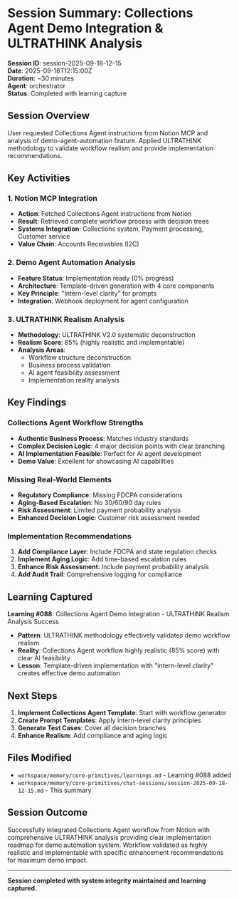 # Session Summary: Collections Agent Demo Integration & ULTRATHINK Analysis
**Session ID**: session-2025-09-18-12-15  
**Date**: 2025-09-18T12:15:00Z  
**Duration**: ~30 minutes  
**Agent**: orchestrator  
**Status**: Completed with learning capture

## Session Overview
User requested Collections Agent instructions from Notion MCP and analysis of demo-agent-automation feature. Applied ULTRATHINK methodology to validate workflow realism and provide implementation recommendations.

## Key Activities

### 1. Notion MCP Integration
- **Action**: Fetched Collections Agent instructions from Notion
- **Result**: Retrieved complete workflow process with decision trees
- **Systems Integration**: Collections system, Payment processing, Customer service
- **Value Chain**: Accounts Receivables (I2C)

### 2. Demo Agent Automation Analysis
- **Feature Status**: Implementation ready (0% progress)
- **Architecture**: Template-driven generation with 4 core components
- **Key Principle**: "Intern-level clarity" for prompts
- **Integration**: Webhook deployment for agent configuration

### 3. ULTRATHINK Realism Analysis
- **Methodology**: ULTRATHINK V2.0 systematic deconstruction
- **Realism Score**: 85% (highly realistic and implementable)
- **Analysis Areas**:
  - Workflow structure deconstruction
  - Business process validation
  - AI agent feasibility assessment
  - Implementation reality analysis

## Key Findings

### Collections Agent Workflow Strengths
- **Authentic Business Process**: Matches industry standards
- **Complex Decision Logic**: 4 major decision points with clear branching
- **AI Implementation Feasible**: Perfect for AI agent development
- **Demo Value**: Excellent for showcasing AI capabilities

### Missing Real-World Elements
- **Regulatory Compliance**: Missing FDCPA considerations
- **Aging-Based Escalation**: No 30/60/90 day rules
- **Risk Assessment**: Limited payment probability analysis
- **Enhanced Decision Logic**: Customer risk assessment needed

### Implementation Recommendations
1. **Add Compliance Layer**: Include FDCPA and state regulation checks
2. **Implement Aging Logic**: Add time-based escalation rules
3. **Enhance Risk Assessment**: Include payment probability analysis
4. **Add Audit Trail**: Comprehensive logging for compliance

## Learning Captured
**Learning #088**: Collections Agent Demo Integration - ULTRATHINK Realism Analysis Success
- **Pattern**: ULTRATHINK methodology effectively validates demo workflow realism
- **Reality**: Collections Agent workflow highly realistic (85% score) with clear AI feasibility
- **Lesson**: Template-driven implementation with "intern-level clarity" creates effective demo automation

## Next Steps
1. **Implement Collections Agent Template**: Start with workflow generator
2. **Create Prompt Templates**: Apply intern-level clarity principles
3. **Generate Test Cases**: Cover all decision branches
4. **Enhance Realism**: Add compliance and aging logic

## Files Modified
- `workspace/memory/core-primitives/learnings.md` - Learning #088 added
- `workspace/memory/core-primitives/chat-sessions/session-2025-09-18-12-15.md` - This summary

## Session Outcome
Successfully integrated Collections Agent workflow from Notion with comprehensive ULTRATHINK analysis providing clear implementation roadmap for demo automation system. Workflow validated as highly realistic and implementable with specific enhancement recommendations for maximum demo impact.

---
**Session completed with system integrity maintained and learning captured.**
